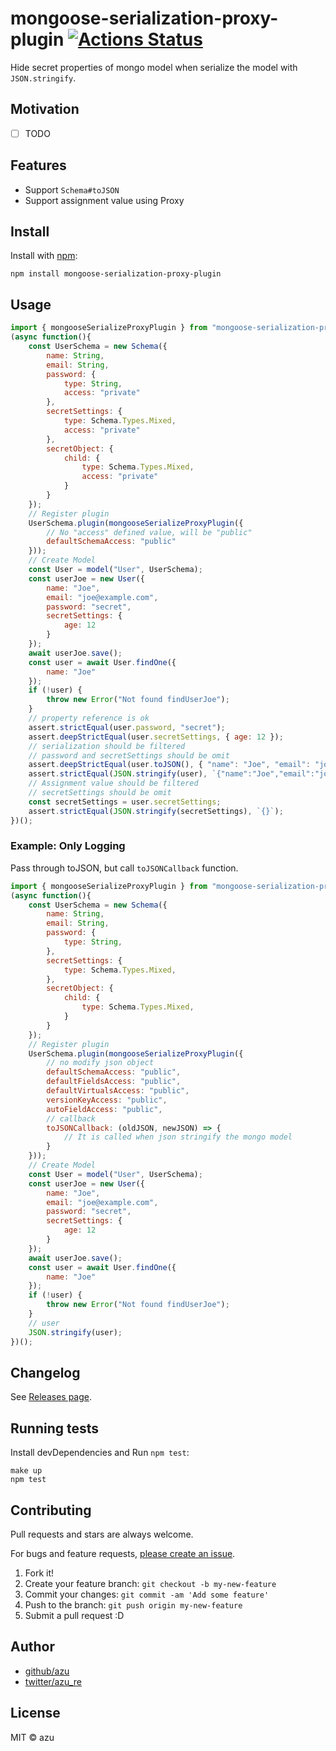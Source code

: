 # mongoose-serialization-proxy-plugin [![Actions Status](https://github.com/azu/mongoose-serialization-proxy-plugin/workflows/ci/badge.svg)](https://github.com/azu/mongoose-serialization-proxy-plugin/actions?query=workflow%3Aci)

Hide secret properties of mongo model when serialize the model with `JSON.stringify`.

## Motivation

- [ ] TODO

## Features

- Support `Schema#toJSON`
- Support assignment value using Proxy

## Install

Install with [npm](https://www.npmjs.com/):

    npm install mongoose-serialization-proxy-plugin

## Usage

```js
import { mongooseSerializeProxyPlugin } from "mongoose-serialization-proxy-plugin";
(async function(){
    const UserSchema = new Schema({
        name: String,
        email: String,
        password: {
            type: String,
            access: "private"
        },
        secretSettings: {
            type: Schema.Types.Mixed,
            access: "private"
        },
        secretObject: {
            child: {
                type: Schema.Types.Mixed,
                access: "private"
            }
        }
    });
    // Register plugin
    UserSchema.plugin(mongooseSerializeProxyPlugin({
        // No "access" defined value, will be "public" 
        defaultSchemaAccess: "public"
    }));
    // Create Model
    const User = model("User", UserSchema);
    const userJoe = new User({
        name: "Joe",
        email: "joe@example.com",
        password: "secret",
        secretSettings: {
            age: 12
        }
    });
    await userJoe.save();
    const user = await User.findOne({
        name: "Joe"
    });
    if (!user) {
        throw new Error("Not found findUserJoe");
    }
    // property reference is ok
    assert.strictEqual(user.password, "secret");
    assert.deepStrictEqual(user.secretSettings, { age: 12 });
    // serialization should be filtered
    // password and secretSettings should be omit
    assert.deepStrictEqual(user.toJSON(), { "name": "Joe", "email": "joe@example.com" });
    assert.strictEqual(JSON.stringify(user), `{"name":"Joe","email":"joe@example.com"}`);
    // Assignment value should be filtered
    // secretSettings should be omit
    const secretSettings = user.secretSettings;
    assert.strictEqual(JSON.stringify(secretSettings), `{}`);
})();
```

### Example: Only Logging
 
Pass through toJSON, but call `toJSONCallback` function.

```js
import { mongooseSerializeProxyPlugin } from "mongoose-serialization-proxy-plugin";
(async function(){
    const UserSchema = new Schema({
        name: String,
        email: String,
        password: {
            type: String,
        },
        secretSettings: {
            type: Schema.Types.Mixed,
        },
        secretObject: {
            child: {
                type: Schema.Types.Mixed,
            }
        }
    });
    // Register plugin
    UserSchema.plugin(mongooseSerializeProxyPlugin({
        // no modify json object
        defaultSchemaAccess: "public",
        defaultFieldsAccess: "public",
        defaultVirtualsAccess: "public",
        versionKeyAccess: "public",
        autoFieldAccess: "public",
        // callback
        toJSONCallback: (oldJSON, newJSON) => {
            // It is called when json stringify the mongo model
        }
    }));
    // Create Model
    const User = model("User", UserSchema);
    const userJoe = new User({
        name: "Joe",
        email: "joe@example.com",
        password: "secret",
        secretSettings: {
            age: 12
        }
    });
    await userJoe.save();
    const user = await User.findOne({
        name: "Joe"
    });
    if (!user) {
        throw new Error("Not found findUserJoe");
    }
    // user
    JSON.stringify(user);
})();
```


## Changelog

See [Releases page](https://github.com/azu/mongoose-serialization-proxy-plugin/releases).

## Running tests

Install devDependencies and Run `npm test`:

    make up
    npm test

## Contributing

Pull requests and stars are always welcome.

For bugs and feature requests, [please create an issue](https://github.com/azu/mongoose-serialization-proxy-plugin/issues).

1. Fork it!
2. Create your feature branch: `git checkout -b my-new-feature`
3. Commit your changes: `git commit -am 'Add some feature'`
4. Push to the branch: `git push origin my-new-feature`
5. Submit a pull request :D

## Author

- [github/azu](https://github.com/azu)
- [twitter/azu_re](https://twitter.com/azu_re)

## License

MIT © azu
